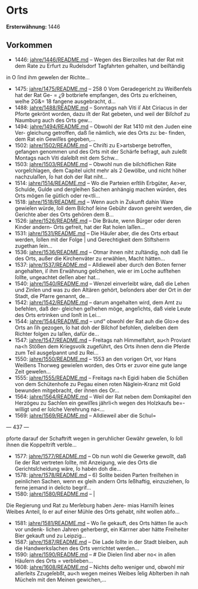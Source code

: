 # Orts

**Ersterwähnung:** 1446

## Vorkommen
- 1446: [jahre/1446/README.md](../jahre/1446/README.md) – Wegen des Bierzolles hat der Rat mit dem Rate zu
Erfurt zu Rudelsdorf Tagfahrten gehalten, und beiſtändig


in O
ſind ihm geweſen der Richte...
- 1475: [jahre/1475/README.md](../jahre/1475/README.md) – 258
0 Vom Geradegericht zu Weißenfels hat der Rat Ge- =
¿9 botbriefe empfangen, des Orts zu erſcheinen, welhe 2G&=
18 fangene ausgebracht, d...
- 1488: [jahre/1488/README.md](../jahre/1488/README.md) – Sonntags nah Viti iſ Abt Ciriacus in der Pforte
gekrönt worden, dazu iſt der Rat gebeten, und weil der
Biſchof zu Naumburg auch des Orts gew...
- 1494: [jahre/1494/README.md](../jahre/1494/README.md) – Obwohl der Rat 1410 mit den Juden eine Ver-
gleichung getroffen, daß ſie nämlich, wie des Orts zu: be-
finden, dem Rat ein Gewiſſes gegeben,...
- 1502: [jahre/1502/README.md](../jahre/1502/README.md) – Chriſti zu E>artsberge betroffen,
gefangen genommen und des Orts mit der Schärfe befragt,
auh zuleßt Montags nach Viti daſelbſt mit dem Schw...
- 1503: [jahre/1503/README.md](../jahre/1503/README.md) – Obwohl nun die biſchöflichen Räte vorgeſchlagen,
dem Capitel uicht mehr als 2 Gewölbe, und nicht höher
nachzulaſſen, ſo hat doh der Rat niht...
- 1514: [jahre/1514/README.md](../jahre/1514/README.md) – Wo
die Parteien erſtlih Erbgüter, Ae>er, Schulde, Gulde und
dergleihen Sachen anhängig machen würden, des Orts
mögen ſie gütlich oder re<tli...
- 1518: [jahre/1518/README.md](../jahre/1518/README.md) – Wenn auch
in Zukunft dahin Ware gewieſen würde, ſoll dem Biſchof
ſeine Gebühr davon gereiht werden, die Gerichte aber
des Orts gehören dem B...
- 1526: [jahre/1526/README.md](../jahre/1526/README.md) – Die Bräute, wenn Bürger oder deren Kinder andern-
Orts gefreit, hat der Rat holen laſſen...
- 1531: [jahre/1531/README.md](../jahre/1531/README.md) – Die Häuſer
aber, die des Orts erbaut werden, ſollen mit der Folge |
und Gerechtigkeit dem Stiftsherrn zugethan ſein...
- 1536: [jahre/1536/README.md](../jahre/1536/README.md) – Otmar
ihnen niht zuſtändig, noh daß ſie des Orts, außer
die Kirchenväter zu erwählen, Macht hätten...
- 1537: [jahre/1537/README.md](../jahre/1537/README.md) – Alldieweil aber durch den
Boten ferner angehalten, iſ ihm Erwähnung geſchehen,
wie er im Loche aufſtehen ſollte, ungeachtet deſſen aber
hat...
- 1540: [jahre/1540/README.md](../jahre/1540/README.md) – Wenzel einverleibt wäre, daß die Lehen und
Zinſen und was zu den Altären gehört, beſonders aber
der Ort in der Stadt, die Pfarre genannt, de...
- 1542: [jahre/1542/README.md](../jahre/1542/README.md) – darum angehalten wird, dem Amt zu befehlen, daß der-
gleichen geſhehen möge, angeſichts, daß viele Leute des
Orts ertrinken und ſonſt in Lei...
- 1544: [jahre/1544/README.md](../jahre/1544/README.md) – und“ obwohl der Rat auh die Glo>e des
Orts an ſih gezogen, ſo hat doh der Biſchof befohlen,
dieſelben dem Richter folgen zu laſſen, dafür de...
- 1547: [jahre/1547/README.md](../jahre/1547/README.md) – Freitags nah Himmelfahrt, au<h Proviant
na<h Stößen dem Kriegsvolk zugeführt, des Orts ihnen
denn die Pferde zum Teil ausgeſpannt und zu Rei...
- 1550: [jahre/1550/README.md](../jahre/1550/README.md) – 1553 an
den vorigen Ort, vor Hans Weißens Thorweg gewieſen
worden, des Orts er zuvor eine gute lange Zeit geweſen...
- 1555: [jahre/1555/README.md](../jahre/1555/README.md) – Freitags na<h Egidi haben die Schüßen von dem
Schütenhofe zu Pegau einen roten Näglein-Kranz mit
Gold bewunden mitgebracht, der ihnen des Or...
- 1564: [jahre/1564/README.md](../jahre/1564/README.md) – Weil der Rat neben dem Domkapitel den Herzögeu
zu Sachſen ein gewiſſes jährli<h wegen des Holzkaufs be=-
willigt und er ſolche Verehrung na<...
- 1569: [jahre/1569/README.md](../jahre/1569/README.md) – Alldieweil aber die Schul=


— 437 —

pforte darauf der Schaftrift wegen in geruhlicher Gewähr
geweſen, ſo ſoll ihnen die Koppeltrift verble...
- 1577: [jahre/1577/README.md](../jahre/1577/README.md) – Ob
nun wohl die Gewerke gewollt, daß ſie der Rat vertreten
ſollte, mit Anzeigung, wie des Orts die Gerichtsſcheidung
wäre, ſo habén doh die...
- 1578: [jahre/1578/README.md](../jahre/1578/README.md) – 6) Sollte beiden Parten freiſtehen in peinlichen
Sachen, wenn ex gleih andern Orts ſeßhaftig, einzuziehen,
ſo ferne jemand in delicto begrif...
- 1580: [jahre/1580/README.md](../jahre/1580/README.md) – |

Die Regierung und Rat zu Merſeburg haben Jere-
mias Harniſh ſeines Weibes Anteil, ſo er auf einer
Mühle des Orts gehabt, niht wollen abfo...
- 1581: [jahre/1581/README.md](../jahre/1581/README.md) – Wo ſie gekauft, des Orts hätten ſie au<h vor undenk-
lichen Jahren geherbergt, ein Kärrner aber hätte Freiheiter
Bier gekauft und zu Leipzig...
- 1587: [jahre/1587/README.md](../jahre/1587/README.md) – Die Lade ſollte in der Stadt bleiben,
auh die Handwerksſachen des Orts verrichtet werden...
- 1590: [jahre/1590/README.md](../jahre/1590/README.md) – #
Die Dielen ſind aber no< in allen Häuſern des Orts =
verblieben...
- 1608: [jahre/1608/README.md](../jahre/1608/README.md) – Nichts deſto weniger und, obwohl mir allerſeits
Zzugeſebßt, au<h wegen meines Weibes ſelig Abſterben ih
nah Mücheln mit den Meinen gewichen,...
